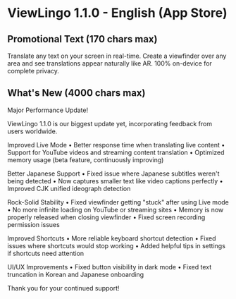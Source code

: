 # ViewLingo 1.1.0 - English (App Store)

## Promotional Text (170 chars max)
Translate any text on your screen in real-time. Create a viewfinder over any area and see translations appear naturally like AR. 100% on-device for complete privacy.

## What's New (4000 chars max)
Major Performance Update!

ViewLingo 1.1.0 is our biggest update yet, incorporating feedback from users worldwide.

Improved Live Mode
• Better response time when translating live content
• Support for YouTube videos and streaming content translation
• Optimized memory usage (beta feature, continuously improving)

Better Japanese Support
• Fixed issue where Japanese subtitles weren't being detected
• Now captures smaller text like video captions perfectly
• Improved CJK unified ideograph detection

Rock-Solid Stability
• Fixed viewfinder getting "stuck" after using Live mode
• No more infinite loading on YouTube or streaming sites
• Memory is now properly released when closing viewfinder
• Fixed screen recording permission issues

Improved Shortcuts
• More reliable keyboard shortcut detection
• Fixed issues where shortcuts would stop working
• Added helpful tips in settings if shortcuts need attention

UI/UX Improvements
• Fixed button visibility in dark mode
• Fixed text truncation in Korean and Japanese onboarding

Thank you for your continued support!